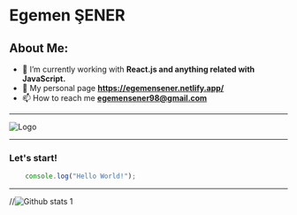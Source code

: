 
# Egemen ŞENER 

## About Me:
* 🌱 I’m currently working with **React.js and anything related with JavaScript.**
* 🚀 My personal page **https://egemensener.netlify.app/**
* 📫 How to reach me **egemensener98@gmail.com**

-----
![Logo](https://logos-download.com/wp-content/uploads/2016/09/React_logo_wordmark.png)

---
### Let's start!
```javascript
    console.log("Hello World!");

```
-----
//![Github stats 1](https://github-readme-stats.vercel.app/api?username=egemensener&show_icons=true&theme=dark)

